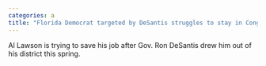 ```yaml
---
categories: a
title: "Florida Democrat targeted by DeSantis struggles to stay in Congress"
---
```

Al Lawson is trying to save his job after Gov. Ron DeSantis drew him out of his district this spring.
